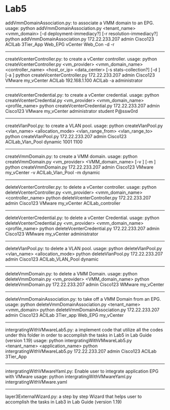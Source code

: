 Lab5
====================

addVmmDomainAssociation.py: to associate a VMM domain to an EPG.
usage:
python addVmmDomainAssociation.py <hostname> <username> <password> <tenant_name> <application> <epg> <vmm_domain> [-d deployment-immediacy?] [-r resolution-immediacy?]
python addVmmDomainAssociation.py 172.22.233.207 admin Cisco123 ACILab 3Tier_App Web_EPG vCenter Web_Con -d -r

--------------------------------------------------------------------

createVcenterController.py: to create a vCenter controller.
usage:
python createVcenterController.py <hostname> <username> <password> <vm_provider> <vmm_domain_name> <controller_name> <host_or_ip> <data_center> [-s stats-collection?] [-d <data-center>] [-a <associated-credential>]
python createVcenterController.py 172.22.233.207 admin Cisco123 VMware my_vCenter ACILab 192.168.1.100 ACILab -a administrator

--------------------------------------------------------------------

createVcenterCredential.py: to create a vCenter credential.
usage:
python createVcenterCredential.py <hostname> <username> <password> <vm_provider> <vmm_domain_name> <profile_name> <username> <pw>
python createVcenterCredential.py 172.22.233.207 admin Cisco123 VMware my_vCenter administrator student P@ssw0rd 

--------------------------------------------------------------------

createVlanPool.py: to create a VLAN pool.
usage:
python createVlanPool.py <hostname> <username> <password> <vlan_name> <allocation_mode> <vlan_range_from> <vlan_range_to>
python createVlanPool.py 172.22.233.207 admin Cisco123 ACILab_Vlan_Pool dynamic 1001 1100

--------------------------------------------------------------------

createVmmDomain.py: to create a VMM domain.
usage:
python createVmmDomain.py <hostname> <username> <password> <vm_provider> <VMM_domain_name> [-v <vlan-name>] [-m <vlan-mode>]
python createVmmDomain.py 172.22.233.207 admin Cisco123 VMware my_vCenter -v ACILab_Vlan_Pool -m dynamic

--------------------------------------------------------------------

deleteVcenterController.py: to delete a vCenter controller.
usage:
python deleteVcenterController.py <hostname> <username> <password> <vm_provider> <vmm_domain_name> <controller_name>
python deleteVcenterController.py 172.22.233.207 admin Cisco123 VMware my_vCenter ACILab_controller

--------------------------------------------------------------------

deleteVcenterCredential.py: to delete a vCenter Credential.
usage:
python deleteVcenterCredential.py <hostname> <username> <password> <vm_provider> <vmm_domain_name> <profile_name>
python deleteVcenterCredential.py 172.22.233.207 admin Cisco123 WMware my_vCenter administrator


--------------------------------------------------------------------

deleteVlanPool.py: to delete a VLAN pool.
usage:
python deleteVlanPool.py <hostname> <username> <password> <vlan_name> <allocation_mode>
python deleteVlanPool.py 172.22.233.207 admin Cisco123 ACILab_VLAN_Pool dynamic


--------------------------------------------------------------------

deleteVmmDomain.py: to delete a VMM Domain.
usage:
python deleteVmmDomain.py <hostname> <username> <password> <vm_provider> <VMM_domain_name>
python deleteVmmDomain.py 172.22.233.207 admin Cisco123 WMware my_vCenter


--------------------------------------------------------------------

deleteVmmDomainAssociation.py: to take off a VMM Domain from an EPG.
usage:
python deleteVmmDomainAssociation.py <hostname> <username> <password> <tenant_name> <application> <epg> <vmm_domain>
python deleteVmmDomainAssociation.py 172.22.233.207 admin Cisco123 ACILab 3Tier_app Web_EPG my_vCenter

--------------------------------------------------------------------

intergratingWithVMwareLab5.py: a implement code that utilize all the codes under this folder in order to accomplish the tasks in Lab5 in Lab Guide (version 1.19)
usage:
python intergratingWithVMwareLab5.py <hostname> <username> <password> <tenant_name> <application_name>
python intergratingWithVMwareLab5.py 172.22.233.207 admin Cisco123 ACILab 3Tier_App

--------------------------------------------------------------------

intergratingWithVMwareYaml.py: Enable user to integrate application EPG with VMware
usage:
python intergratingWithVMwareYaml.py intergratingWithVMware.yaml

--------------------------------------------------------------------

layer3ExternalWizard.py:  a step by step Wizard that helps user to accomplish the tasks in Lab3 in Lab Guide (version 1.19)

